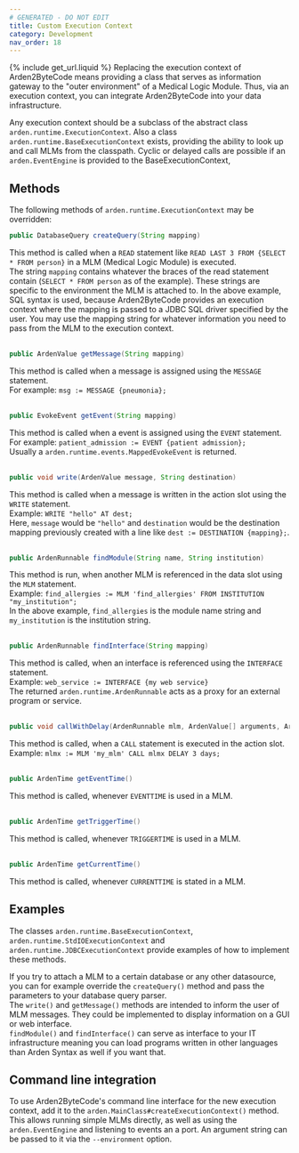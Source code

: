 ```yaml
---
# GENERATED - DO NOT EDIT
title: Custom Execution Context
category: Development
nav_order: 18
---
```

{% include get_url.liquid %}
Replacing the execution context of Arden2ByteCode means providing a class that serves as information gateway to the "outer environment" of a Medical Logic Module. Thus, via an execution context, you can integrate Arden2ByteCode into your data infrastructure.

Any execution context should be a subclass of the abstract class `arden.runtime.ExecutionContext`. Also a class `arden.runtime.BaseExecutionContext` exists, providing the ability to look up and call MLMs from the classpath. Cyclic or delayed calls are possible if an `arden.EventEngine` is provided to the BaseExecutionContext,

## Methods
The following methods of `arden.runtime.ExecutionContext` may be overridden:

```java
public DatabaseQuery createQuery(String mapping)
```
This method is called when a `READ` statement like `READ LAST 3 FROM {SELECT * FROM person}` in a MLM (Medical Logic Module) is executed.  
The string `mapping` contains whatever the braces of the read statement contain (`SELECT * FROM person` as of the example). These strings are specific to the environment the MLM is attached to. In the above example, SQL syntax is used, because Arden2ByteCode provides an execution context where the mapping is passed to a JDBC SQL driver specified by the user. You may use the mapping string for whatever information you need to pass from the MLM to the execution context.
<br><br>

```java
public ArdenValue getMessage(String mapping)
```
This method is called when a message is assigned using the `MESSAGE` statement.  
For example: `msg := MESSAGE {pneumonia};`
<br><br>

```java
public EvokeEvent getEvent(String mapping)
```
This method is called when a event is assigned using the `EVENT` statement.  
For example: `patient_admission := EVENT {patient admission};`  
Usually a `arden.runtime.events.MappedEvokeEvent` is returned.
<br><br>

```java
public void write(ArdenValue message, String destination)
```
This method is called when a message is written in the action slot using the `WRITE` statement.  
Example: `WRITE "hello" AT dest;`  
Here, `message` would be `"hello"` and `destination` would be the destination mapping previously created with a line like `dest := DESTINATION {mapping};`.
<br><br>

```java
public ArdenRunnable findModule(String name, String institution)
```
This method is run, when another MLM is referenced in the data slot using the `MLM` statement.  
Example: `find_allergies := MLM 'find_allergies' FROM INSTITUTION "my_institution";`  
In the above example, `find_allergies` is the module name string and `my_institution` is the institution string.
<br><br>

```java
public ArdenRunnable findInterface(String mapping)
```
This method is called, when an interface is referenced using the `INTERFACE` statement.  
Example: `web_service := INTERFACE {my web service}`  
The returned `arden.runtime.ArdenRunnable` acts as a proxy for an external program or service.
<br><br>

```java
public void callWithDelay(ArdenRunnable mlm, ArdenValue[] arguments, ArdenValue delay)
```
This method is called, when a `CALL` statement is executed in the action slot.  
Example: `mlmx := MLM 'my_mlm' CALL mlmx DELAY 3 days;`
<br><br>

```java
public ArdenTime getEventTime()
```
This method is called, whenever `EVENTTIME` is used in a MLM.
<br><br>

```java
public ArdenTime getTriggerTime()
```
This method is called, whenever `TRIGGERTIME` is used in a MLM.
<br><br>

```java
public ArdenTime getCurrentTime()
```
This method is called, whenever `CURRENTTIME` is stated in a MLM.

## Examples
The classes `arden.runtime.BaseExecutionContext`, `arden.runtime.StdIOExecutionContext` and `arden.runtime.JDBCExecutionContext` provide examples of how to implement these methods.

If you try to attach a MLM to a certain database or any other datasource, you can for example override the `createQuery()` method and pass the parameters to your database query parser.  
The `write()` and `getMessage()` methods are intended to inform the user of MLM messages. They could be implemented to display information on a GUI or web interface.  
`findModule()` and `findInterface()` can serve as interface to your IT infrastructure meaning you can load programs written in other languages than Arden Syntax as well if you want that.

## Command line integration
To use Arden2ByteCode's command line interface for the new execution context, add it to the `arden.MainClass#createExecutionContext()` method.  
This allows running simple MLMs directly, as well as using the `arden.EventEngine` and listening to events an a port. An argument string can be passed to it via the `--environment` option.
